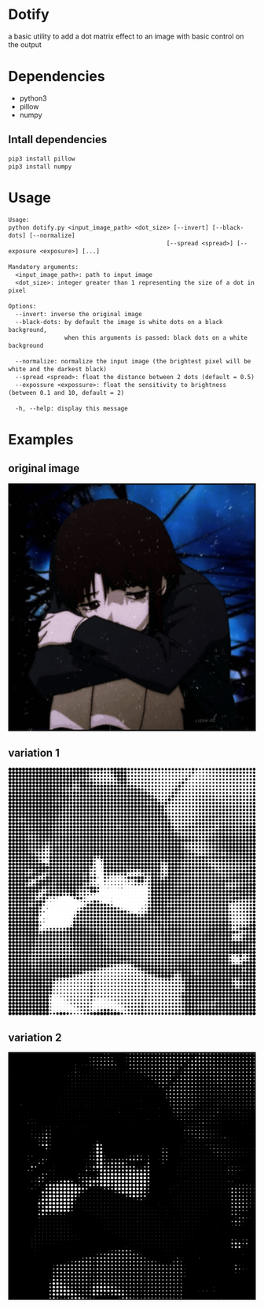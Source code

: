 # Dotify
a basic utility to add a dot matrix effect to an image
with basic control on the output

# Dependencies
- python3
- pillow
- numpy

## Intall dependencies
```shell
pip3 install pillow
pip3 install numpy
```

# Usage
```
Usage:
python dotify.py <input_image_path> <dot_size> [--invert] [--black-dots] [--normalize]
                                             [--spread <spread>] [--exposure <exposure>] [...]

Mandatory arguments:
  <input_image_path>: path to input image
  <dot_size>: integer greater than 1 representing the size of a dot in pixel

Options:
  --invert: inverse the original image
  --black-dots: by default the image is white dots on a black background, 
                when this arguments is passed: black dots on a white background

  --normalize: normalize the input image (the brightest pixel will be white and the darkest black)
  --spread <spread>: float the distance between 2 dots (default = 0.5)
  --expossure <expossure>: float the sensitivity to brightness (between 0.1 and 10, default = 2)
  
  -h, --help: display this message
```

# Examples
## original image
![original](./images/FaFK5VkXwAA6kRr.jpg)

## variation 1
![original](./images/FaFK5VkXwAA6kRr_dotifyed.png)

## variation 2
![original](./images/FaFK5VkXwAA6kRr_dotifyed_3.png)
